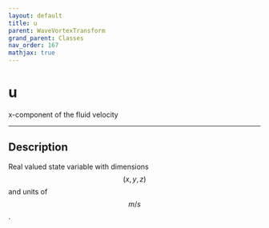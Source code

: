 ```yaml
---
layout: default
title: u
parent: WaveVortexTransform
grand_parent: Classes
nav_order: 167
mathjax: true
---
```


#  u

x-component of the fluid velocity


---

## Description
Real valued state variable with dimensions $$(x,y,z)$$ and units of $$m/s$$.

